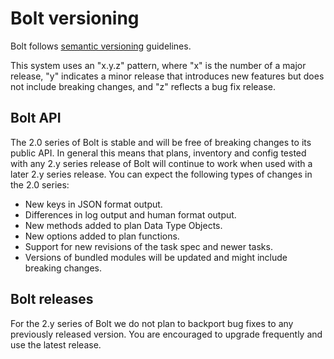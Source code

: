 # Bolt versioning

Bolt follows [semantic versioning](https://semver.org/) guidelines.

This system uses an "x.y.z" pattern, where "x" is the number of a major release,
"y" indicates a minor release that introduces new features but does not include
breaking changes, and "z" reflects a bug fix release.


## Bolt API

The 2.0 series of Bolt is stable and will be free of breaking changes to its
public API. In general this means that plans, inventory and config tested with
any 2.y series release of Bolt will continue to work when used with a later 2.y
series release. You can expect the following types of changes in the 2.0 series:

-   New keys in JSON format output.
-   Differences in log output and human format output.
-   New methods added to plan Data Type Objects.
-   New options added to plan functions.
-   Support for new revisions of the task spec and newer tasks.
-   Versions of bundled modules will be updated and might include breaking
    changes.

## Bolt releases

For the 2.y series of Bolt we do not plan to backport bug fixes to any
previously released version. You are encouraged to upgrade frequently and use
the latest release.
